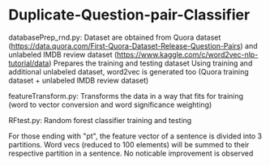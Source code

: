 # Duplicate-Question-pair-Classifier

databasePrep_rnd.py:
Dataset are obtained from Quora dataset (https://data.quora.com/First-Quora-Dataset-Release-Question-Pairs) and unlabeled IMDB review dataset (https://www.kaggle.com/c/word2vec-nlp-tutorial/data)
Prepares the training and testing dataset 
Using training and additional unlabeled dataset, word2vec is generated too (Quora training dataset + unlabeled IMDB review dataset)


featureTransform.py:
Transforms the data in a way that fits for training (word to vector conversion and word significance weighting)

RFtest.py:
Random forest classifier training and testing

For those ending with "pt", the feature vector of a sentence is divided into 3 partitions. Word vecs (reduced to 100 elements) will be summed to their respective partition in a sentence. No noticable improvement is observed  
